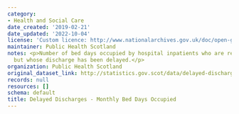 ```yaml
---
category:
- Health and Social Care
date_created: '2019-02-21'
date_updated: '2022-10-04'
license: 'Custom licence: http://www.nationalarchives.gov.uk/doc/open-government-licence/version/3/'
maintainer: Public Health Scotland
notes: <p>Number of bed days occupied by hospital inpatients who are ready for discharge,
  but whose discharge has been delayed.</p>
organization: Public Health Scotland
original_dataset_link: http://statistics.gov.scot/data/delayed-discharges-bed-days
records: null
resources: []
schema: default
title: Delayed Discharges - Monthly Bed Days Occupied
---
```

